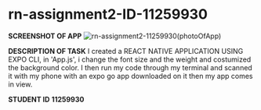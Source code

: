 # rn-assignment2-ID-11259930


**SCREENSHOT OF APP**
![rn-assignment2-11259930(photoOfApp)](https://github.com/Stileess1/rn-assignment2-ID-11259930/assets/170026647/c528ff0b-855e-408b-88fb-9c7447b71287)

**DESCRIPTION OF TASK**
I created a REACT NATIVE APPLICATION USING EXPO CLI, in 'App.js', i change the font size and the weight and costumized the background color. I then run my code through my terminal and scanned it with my phone with an expo go app downloaded on it then my app comes in view.

**STUDENT ID**
**11259930**
